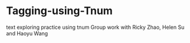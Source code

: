 # Tagging-using-Tnum
text exploring practice using tnum
Group work with Ricky Zhao, Helen Su and Haoyu Wang
